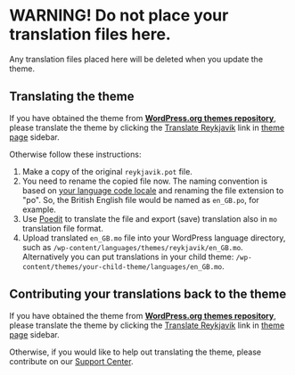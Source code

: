 # WARNING! Do not place your translation files here.

Any translation files placed here will be deleted when you update the theme.


## Translating the theme

If you have obtained the theme from **[WordPress.org themes repository](https://wordpress.org/themes/author/webmandesign/)**, please translate the theme by clicking the [Translate Reykjavik](https://translate.wordpress.org/projects/wp-themes/reykjavik) link in [theme page](https://wordpress.org/themes/reykjavik/) sidebar.

Otherwise follow these instructions:

1. Make a copy of the original `reykjavik.pot` file.
2. You need to rename the copied file now. The naming convention is based on [your language code locale](https://translate.wordpress.org/) and renaming the file extension to "po". So, the British English file would be named as `en_GB.po`, for example.
3. Use [Poedit](https://www.poedit.net/) to translate the file and export (save) translation also in `mo` translation file format.
4. Upload translated `en_GB.mo` file into your WordPress language directory, such as `/wp-content/languages/themes/reykjavik/en_GB.mo`. Alternatively you can put translations in your child theme: `/wp-content/themes/your-child-theme/languages/en_GB.mo`.


## Contributing your translations back to the theme

If you have obtained the theme from **[WordPress.org themes repository](https://wordpress.org/themes/author/webmandesign/)**, please translate the theme by clicking the [Translate Reykjavik](https://translate.wordpress.org/projects/wp-themes/reykjavik) link in [theme page](https://wordpress.org/themes/reykjavik/) sidebar.

Otherwise, if you would like to help out translating the theme, please contribute on our [Support Center](https://www.webmandesign.eu/reference/#links-support).

